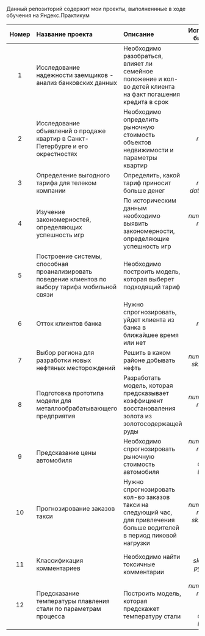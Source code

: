 Данный репозиторий содержит мои проекты, выполненнные в ходе обучения на Яндекс.Практикум

|**Номер**|**Название проекта**|   **Описание**                |**Используемые библиотеки**|
|:-------:|:-------------------|:-------------------------------| :------------------------:|
|1|Исследование надежности заемщиков - анализ банковских данных|Необходимо разобраться, влияет ли семейное положение и кол-во детей клиента на факт погашения кредита в срок|*pandas*|
|2|Исследование объявлений о продаже квартир в Санкт-Петербурге и его окрестностях|Необходимо определить рыночную стоимость объектов недвижимости и параметры квартир| *pandas, matplotlib, datetime*|
|3|Определение выгодного тарифа для телеком компании|Определить, какой тариф приносит больше денег|*pandas, matplotlib, datetime, scipy*|
|4|Изучение закономерностей, определяющих успешность игр|По историческим данным необходимо выявить закономерности, определяющие успешность игр|*numpy, pandas, matplotlib, scipy*|
|5|Построение системы, способная проанализировать поведение клиентов по выбору тарифа мобильной связи|Необходимо построить модель, которая выберет подходящий тариф|*sklearn*|
|6|Отток клиентов банка|Нужно спрогнозировать, уйдет клиента из банка в ближайшее время или нет|*pandas, matplotlib, sklearn*|
|7|Выбор региона для разработки новых нефтяных месторождений|Решить в каком районе добывать нефть|*numpy, pandas, sklearn, scipy*|
|8|Подготовка прототипа модели для металлообрабатывающего предприятия|Разработать модель, которая предсказывает коэффициент восстановаления золота из золотосодержащей руды|*numpy, pandas, matplotlib, sklearn*|
|9|Предсказание цены автомобиля|Необходимо спрогнозировать рыночную стоимость автомобиля|*numpy, pandas, matplotlib, sklearn, CatBoost, LightGBM*|
|10|Прогнозирование заказов такси|Нужно спрогнозировать кол-во заказов такси на следующий час, для привлечения больше водителей в период пиковой нагрузки|*numpy, pandas, matplotlib, sklearn, scipy*|
|11|Классификация комментариев|Необходимо найти токсичные комментарии|*pandas, sklearn, nltk, pymystem3, CatBoost*|
|12|Предсказание температуры плавления стали по параметрам процесса|Построить модель, которая предскажет температуру стали|*numpy, pandas, matplotlib, seaborn, sklearn, CatBoost, LightGBM*|
